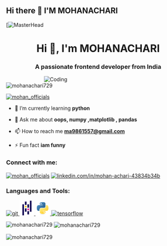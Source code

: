 ## Hi there 👋 I'M MOHANACHARI
[![MasterHead](https://logicmojo.com/assets/dist/new_pages/images/js-gif.gif)
<h1 align="center">Hi 👋, I'm MOHANACHARI</h1>
<h3 align="center">A passionate frontend developer from India</h3>
<img align="right" alt="Coding" width="400" src="https://i.pinimg.com/originals/f9/13/57/f9135788c6aeeec438abb986f283936c.gif">
<p align="left"> <img src="https://komarev.com/ghpvc/?username=mohanachari729&label=Profile%20views&color=0e75b6&style=flat" alt="mohanachari729" /> </p>

<p align="left"> <a href="https://twitter.com/mohan_officials" target="blank"><img src="https://img.shields.io/twitter/follow/mohan_officials?logo=twitter&style=for-the-badge" alt="mohan_officials" /></a> </p>

- 🌱 I’m currently learning **python**

- 💬 Ask me about **oops, numpy ,matplotlib , pandas**

- 📫 How to reach me **ma9861557@gmail.com**

- ⚡ Fun fact **iam funny**

<h3 align="left">Connect with me:</h3>
<p align="left">
<a href="https://twitter.com/mohan_officials" target="blank"><img align="center" src="https://raw.githubusercontent.com/rahuldkjain/github-profile-readme-generator/master/src/images/icons/Social/twitter.svg" alt="mohan_officials" height="30" width="40" /></a>
<a href="https://linkedin.com/in/linkedin.com/in/mohan-achari-43834b34b" target="blank"><img align="center" src="https://raw.githubusercontent.com/rahuldkjain/github-profile-readme-generator/master/src/images/icons/Social/linked-in-alt.svg" alt="linkedin.com/in/mohan-achari-43834b34b" height="30" width="40" /></a>
</p>

<h3 align="left">Languages and Tools:</h3>
<p align="left"> <a href="https://git-scm.com/" target="_blank" rel="noreferrer"> <img src="https://www.vectorlogo.zone/logos/git-scm/git-scm-icon.svg" alt="git" width="40" height="40"/> </a> <a href="https://pandas.pydata.org/" target="_blank" rel="noreferrer"> <img src="https://raw.githubusercontent.com/devicons/devicon/2ae2a900d2f041da66e950e4d48052658d850630/icons/pandas/pandas-original.svg" alt="pandas" width="40" height="40"/> </a> <a href="https://www.python.org" target="_blank" rel="noreferrer"> <img src="https://raw.githubusercontent.com/devicons/devicon/master/icons/python/python-original.svg" alt="python" width="40" height="40"/> </a> <a href="https://www.tensorflow.org" target="_blank" rel="noreferrer"> <img src="https://www.vectorlogo.zone/logos/tensorflow/tensorflow-icon.svg" alt="tensorflow" width="40" height="40"/> </a> </p>

<p><img align="left" src="https://github-readme-stats.vercel.app/api/top-langs?username=mohanachari729&show_icons=true&locale=en&layout=compact" alt="mohanachari729" /></p>

<p>&nbsp;<img align="center" src="https://github-readme-stats.vercel.app/api?username=mohanachari729&show_icons=true&locale=en" alt="mohanachari729" /></p>

<p><img align="center" src="https://github-readme-streak-stats.herokuapp.com/?user=mohanachari729&" alt="mohanachari729" /></p>

